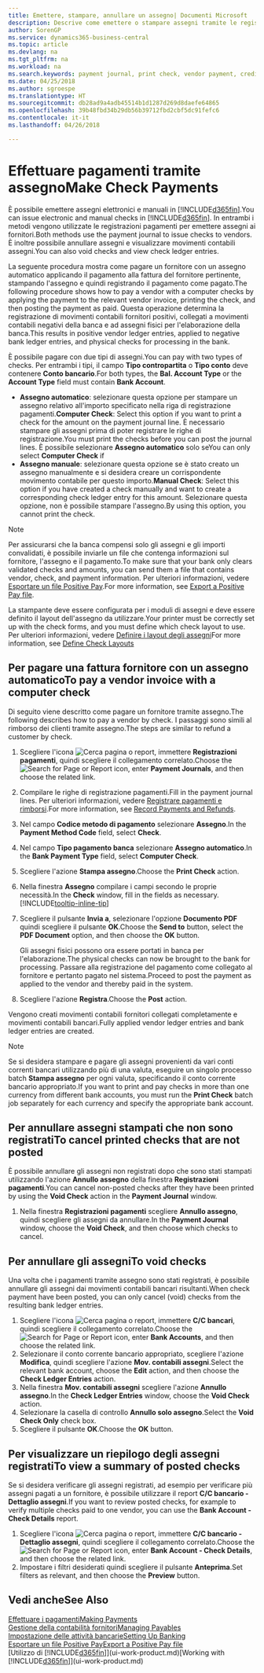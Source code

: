 ```yaml
---
title: Emettere, stampare, annullare un assegno| Documenti Microsoft
description: Descrive come emettere o stampare assegni tramite le registrazioni dei pagamenti e annullare movimenti contabili degli assegni in Business Central.
author: SorenGP
ms.service: dynamics365-business-central
ms.topic: article
ms.devlang: na
ms.tgt_pltfrm: na
ms.workload: na
ms.search.keywords: payment journal, print check, vendor payment, creditor, debt, balance due, AP
ms.date: 04/25/2018
ms.author: sgroespe
ms.translationtype: HT
ms.sourcegitcommit: db28ad9a4adb45514b1d1287d269d8daefe64865
ms.openlocfilehash: 39b48fbd34b29db56b39712fbd2cbf5dc91fefc6
ms.contentlocale: it-it
ms.lasthandoff: 04/26/2018

---
```

# <a name="make-check-payments"></a><span data-ttu-id="d2918-103">Effettuare pagamenti tramite assegno</span><span class="sxs-lookup"><span data-stu-id="d2918-103">Make Check Payments</span></span>
<span data-ttu-id="d2918-104">È possibile emettere assegni elettronici e manuali in [!INCLUDE[d365fin](includes/d365fin_md.md)].</span><span class="sxs-lookup"><span data-stu-id="d2918-104">You can issue electronic and manual checks in [!INCLUDE[d365fin](includes/d365fin_md.md)].</span></span> <span data-ttu-id="d2918-105">In entrambi i metodi vengono utilizzate le registrazioni pagamenti per emettere assegni ai fornitori.</span><span class="sxs-lookup"><span data-stu-id="d2918-105">Both methods use the payment journal to issue checks to vendors.</span></span> <span data-ttu-id="d2918-106">È inoltre possibile annullare assegni e visualizzare movimenti contabili assegni.</span><span class="sxs-lookup"><span data-stu-id="d2918-106">You can also void checks and view check ledger entries.</span></span>

<span data-ttu-id="d2918-107">La seguente procedura mostra come pagare un fornitore con un assegno automatico applicando il pagamento alla fattura del fornitore pertinente, stampando l'assegno e quindi registrando il pagamento come pagato.</span><span class="sxs-lookup"><span data-stu-id="d2918-107">The following procedure shows how to pay a vendor with a computer checks by applying the payment to the relevant vendor invoice, printing the check, and then posting the payment as paid.</span></span> <span data-ttu-id="d2918-108">Questa operazione determina la registrazione di movimenti contabili fornitori positivi, collegati a movimenti contabili negativi della banca e ad assegni fisici per l'elaborazione della banca.</span><span class="sxs-lookup"><span data-stu-id="d2918-108">This results in positive vendor ledger entries, applied to negative bank ledger entries, and physical checks for processing in the bank.</span></span>

<span data-ttu-id="d2918-109">È possibile pagare con due tipi di assegni.</span><span class="sxs-lookup"><span data-stu-id="d2918-109">You can pay with two types of checks.</span></span> <span data-ttu-id="d2918-110">Per entrambi i tipi, il campo **Tipo contropartita** o **Tipo conto** deve contenere **Conto bancario**.</span><span class="sxs-lookup"><span data-stu-id="d2918-110">For both types, the **Bal. Account Type** or the **Account Type** field must contain **Bank Account**.</span></span>

- <span data-ttu-id="d2918-111">**Assegno automatico**: selezionare questa opzione per stampare un assegno relativo all'importo specificato nella riga di registrazione pagamenti.</span><span class="sxs-lookup"><span data-stu-id="d2918-111">**Computer Check**: Select this option if you want to print a check for the amount on the payment journal line.</span></span> <span data-ttu-id="d2918-112">È necessario stampare gli assegni prima di poter registrare le righe di registrazione.</span><span class="sxs-lookup"><span data-stu-id="d2918-112">You must print the checks before you can post the journal lines.</span></span> <span data-ttu-id="d2918-113">È possibile selezionare **Assegno automatico** solo se</span><span class="sxs-lookup"><span data-stu-id="d2918-113">You can only select **Computer Check** if</span></span>
- <span data-ttu-id="d2918-114">**Assegno manuale**: selezionare questa opzione se è stato creato un assegno manualmente e si desidera creare un corrispondente movimento contabile per questo importo.</span><span class="sxs-lookup"><span data-stu-id="d2918-114">**Manual Check**: Select this option if you have created a check manually and want to create a corresponding check ledger entry for this amount.</span></span> <span data-ttu-id="d2918-115">Selezionare questa opzione, non è possibile stampare l'assegno.</span><span class="sxs-lookup"><span data-stu-id="d2918-115">By using this option, you cannot print the check.</span></span>

> [!NOTE]  
> <span data-ttu-id="d2918-116">Per assicurarsi che la banca compensi solo gli assegni e gli importi convalidati, è possibile inviarle un file che contenga informazioni sul fornitore, l'assegno e il pagamento.</span><span class="sxs-lookup"><span data-stu-id="d2918-116">To make sure that your bank only clears validated checks and amounts, you can send them a file that contains vendor, check, and payment information.</span></span> <span data-ttu-id="d2918-117">Per ulteriori informazioni, vedere [Esportare un file Positive Pay](finance-how-positive-pay.md).</span><span class="sxs-lookup"><span data-stu-id="d2918-117">For more information, see [Export a Positive Pay file](finance-how-positive-pay.md).</span></span>

<span data-ttu-id="d2918-118">La stampante deve essere configurata per i moduli di assegni e deve essere definito il layout dell'assegno da utilizzare.</span><span class="sxs-lookup"><span data-stu-id="d2918-118">Your printer must be correctly set up with the check forms, and you must define which check layout to use.</span></span> <span data-ttu-id="d2918-119">Per ulteriori informazioni, vedere [Definire i layout degli assegni](finance-how-define-check-layouts.md)</span><span class="sxs-lookup"><span data-stu-id="d2918-119">For more information, see [Define Check Layouts](finance-how-define-check-layouts.md)</span></span>

## <a name="to-pay-a-vendor-invoice-with-a-computer-check"></a><span data-ttu-id="d2918-120">Per pagare una fattura fornitore con un assegno automatico</span><span class="sxs-lookup"><span data-stu-id="d2918-120">To pay a vendor invoice with a computer check</span></span>
<span data-ttu-id="d2918-121">Di seguito viene descritto come pagare un fornitore tramite assegno.</span><span class="sxs-lookup"><span data-stu-id="d2918-121">The following describes how to pay a vendor by check.</span></span> <span data-ttu-id="d2918-122">I passaggi sono simili al rimborso dei clienti tramite assegno.</span><span class="sxs-lookup"><span data-stu-id="d2918-122">The steps are similar to refund a customer by check.</span></span>

1. <span data-ttu-id="d2918-123">Scegliere l'icona ![Cerca pagina o report](media/ui-search/search_small.png "icona Cerca pagina o report"), immettere **Registrazioni pagamenti**, quindi scegliere il collegamento correlato.</span><span class="sxs-lookup"><span data-stu-id="d2918-123">Choose the ![Search for Page or Report](media/ui-search/search_small.png "Search for Page or Report icon") icon, enter **Payment Journals**, and then choose the related link.</span></span>
2. <span data-ttu-id="d2918-124">Compilare le righe di registrazione pagamenti.</span><span class="sxs-lookup"><span data-stu-id="d2918-124">Fill in the payment journal lines.</span></span> <span data-ttu-id="d2918-125">Per ulteriori informazioni, vedere [Registrare pagamenti e rimborsi](payables-how-post-payments-refunds.md).</span><span class="sxs-lookup"><span data-stu-id="d2918-125">For more information, see [Record Payments and Refunds](payables-how-post-payments-refunds.md).</span></span>
3. <span data-ttu-id="d2918-126">Nel campo **Codice metodo di pagamento** selezionare **Assegno**.</span><span class="sxs-lookup"><span data-stu-id="d2918-126">In the **Payment Method Code** field, select **Check**.</span></span>
4. <span data-ttu-id="d2918-127">Nel campo **Tipo pagamento banca** selezionare **Assegno automatico**.</span><span class="sxs-lookup"><span data-stu-id="d2918-127">In the **Bank Payment Type** field, select **Computer Check**.</span></span>
5. <span data-ttu-id="d2918-128">Scegliere l'azione **Stampa assegno**.</span><span class="sxs-lookup"><span data-stu-id="d2918-128">Choose the **Print Check** action.</span></span>
6. <span data-ttu-id="d2918-129">Nella finestra **Assegno** compilare i campi secondo le proprie necessità.</span><span class="sxs-lookup"><span data-stu-id="d2918-129">In the **Check** window, fill in the fields as necessary.</span></span> [!INCLUDE[tooltip-inline-tip](includes/tooltip-inline-tip_md.md)]
7. <span data-ttu-id="d2918-130">Scegliere il pulsante **Invia a**, selezionare l'opzione **Documento PDF** quindi scegliere il pulsante **OK**.</span><span class="sxs-lookup"><span data-stu-id="d2918-130">Choose the **Send to** button, select the **PDF Document** option, and then choose the **OK** button.</span></span>

    <span data-ttu-id="d2918-131">Gli assegni fisici possono ora essere portati in banca per l'elaborazione.</span><span class="sxs-lookup"><span data-stu-id="d2918-131">The physical checks can now be brought to the bank for processing.</span></span> <span data-ttu-id="d2918-132">Passare alla registrazione del pagamento come collegato al fornitore e pertanto pagato nel sistema.</span><span class="sxs-lookup"><span data-stu-id="d2918-132">Proceed to post the payment as applied to the vendor and thereby paid in the system.</span></span>
8. <span data-ttu-id="d2918-133">Scegliere l'azione **Registra**.</span><span class="sxs-lookup"><span data-stu-id="d2918-133">Choose the **Post** action.</span></span>

<span data-ttu-id="d2918-134">Vengono creati movimenti contabili fornitori collegati completamente e movimenti contabili bancari.</span><span class="sxs-lookup"><span data-stu-id="d2918-134">Fully applied vendor ledger entries and bank ledger entries are created.</span></span>

> [!NOTE]  
> <span data-ttu-id="d2918-135">Se si desidera stampare e pagare gli assegni provenienti da vari conti correnti bancari utilizzando più di una valuta, eseguire un singolo processo batch **Stampa assegno** per ogni valuta, specificando il conto corrente bancario appropriato.</span><span class="sxs-lookup"><span data-stu-id="d2918-135">If you want to print and pay checks in more than one currency from different bank accounts, you must run the **Print Check** batch job separately for each currency and specify the appropriate bank account.</span></span>

## <a name="to-cancel-printed-checks-that-are-not-posted"></a><span data-ttu-id="d2918-136">Per annullare assegni stampati che non sono registrati</span><span class="sxs-lookup"><span data-stu-id="d2918-136">To cancel printed checks that are not posted</span></span>
<span data-ttu-id="d2918-137">È possibile annullare gli assegni non registrati dopo che sono stati stampati utilizzando l'azione **Annullo assegno** della finestra **Registrazioni pagamenti**.</span><span class="sxs-lookup"><span data-stu-id="d2918-137">You can cancel non-posted checks after they have been printed by using the **Void Check** action in the **Payment Journal** window.</span></span>

1. <span data-ttu-id="d2918-138">Nella finestra **Registrazioni pagamenti** scegliere **Annullo assegno**, quindi scegliere gli assegni da annullare.</span><span class="sxs-lookup"><span data-stu-id="d2918-138">In the **Payment Journal** window, choose the **Void Check**, and then choose which checks to cancel.</span></span>

## <a name="to-void-checks"></a><span data-ttu-id="d2918-139">Per annullare gli assegni</span><span class="sxs-lookup"><span data-stu-id="d2918-139">To void checks</span></span>
<span data-ttu-id="d2918-140">Una volta che i pagamenti tramite assegno sono stati registrati, è possibile annullare gli assegni dai movimenti contabili bancari risultanti.</span><span class="sxs-lookup"><span data-stu-id="d2918-140">When check payment have been posted, you can only cancel (void) checks from the resulting bank ledger entries.</span></span>

1. <span data-ttu-id="d2918-141">Scegliere l'icona ![Cerca pagina o report](media/ui-search/search_small.png "icona Cerca pagina o report"), immettere **C/C bancari**, quindi scegliere il collegamento correlato.</span><span class="sxs-lookup"><span data-stu-id="d2918-141">Choose the ![Search for Page or Report](media/ui-search/search_small.png "Search for Page or Report icon") icon, enter **Bank Accounts**, and then choose the related link.</span></span>
2. <span data-ttu-id="d2918-142">Selezionare il conto corrente bancario appropriato, scegliere l'azione **Modifica**, quindi scegliere l'azione **Mov. contabili assegni**.</span><span class="sxs-lookup"><span data-stu-id="d2918-142">Select the relevant bank account, choose the **Edit** action, and then choose the **Check Ledger Entries** action.</span></span>
3. <span data-ttu-id="d2918-143">Nella finestra **Mov. contabili assegni** scegliere l'azione **Annullo assegno**.</span><span class="sxs-lookup"><span data-stu-id="d2918-143">In the **Check Ledger Entries** window, choose the **Void Check** action.</span></span>
4. <span data-ttu-id="d2918-144">Selezionare la casella di controllo **Annullo solo assegno**.</span><span class="sxs-lookup"><span data-stu-id="d2918-144">Select the **Void Check Only** check box.</span></span>
5. <span data-ttu-id="d2918-145">Scegliere il pulsante **OK**.</span><span class="sxs-lookup"><span data-stu-id="d2918-145">Choose the **OK** button.</span></span>

## <a name="to-view-a-summary-of-posted-checks"></a><span data-ttu-id="d2918-146">Per visualizzare un riepilogo degli assegni registrati</span><span class="sxs-lookup"><span data-stu-id="d2918-146">To view a summary of posted checks</span></span>
<span data-ttu-id="d2918-147">Se si desidera verificare gli assegni registrati, ad esempio per verificare più assegni pagati a un fornitore, è possibile utilizzare il report **C/C bancario - Dettaglio assegni**.</span><span class="sxs-lookup"><span data-stu-id="d2918-147">If you want to review posted checks, for example to verify multiple checks paid to one vendor, you can use the **Bank Account - Check Details** report.</span></span>
1. <span data-ttu-id="d2918-148">Scegliere l'icona ![Cerca pagina o report](media/ui-search/search_small.png "icona Cerca pagina o report"), immettere **C/C bancario - Dettaglio assegni**, quindi scegliere il collegamento correlato.</span><span class="sxs-lookup"><span data-stu-id="d2918-148">Choose the ![Search for Page or Report](media/ui-search/search_small.png "Search for Page or Report icon") icon, enter **Bank Account - Check Details**, and then choose the related link.</span></span>
2. <span data-ttu-id="d2918-149">Impostare i filtri desiderati quindi scegliere il pulsante **Anteprima**.</span><span class="sxs-lookup"><span data-stu-id="d2918-149">Set filters as relevant, and then choose the **Preview** button.</span></span>

## <a name="see-also"></a><span data-ttu-id="d2918-150">Vedi anche</span><span class="sxs-lookup"><span data-stu-id="d2918-150">See Also</span></span>
[<span data-ttu-id="d2918-151">Effettuare i pagamenti</span><span class="sxs-lookup"><span data-stu-id="d2918-151">Making Payments</span></span>](payables-make-payments.md)  
[<span data-ttu-id="d2918-152">Gestione della contabilità fornitori</span><span class="sxs-lookup"><span data-stu-id="d2918-152">Managing Payables</span></span>](payables-manage-payables.md)  
[<span data-ttu-id="d2918-153">Impostazione delle attività bancarie</span><span class="sxs-lookup"><span data-stu-id="d2918-153">Setting Up Banking</span></span>](bank-setup-banking.md)  
[<span data-ttu-id="d2918-154">Esportare un file Positive Pay</span><span class="sxs-lookup"><span data-stu-id="d2918-154">Export a Positive Pay file</span></span>](finance-how-positive-pay.md)  
<span data-ttu-id="d2918-155">[Utilizzo di [!INCLUDE[d365fin](includes/d365fin_md.md)]](ui-work-product.md)</span><span class="sxs-lookup"><span data-stu-id="d2918-155">[Working with [!INCLUDE[d365fin](includes/d365fin_md.md)]](ui-work-product.md)</span></span>  

